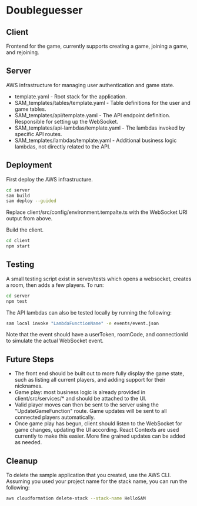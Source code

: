 # Doubleguesser

## Client
Frontend for the game, currently supports creating a game, joining a game, and rejoining.

## Server
AWS infrastructure for managing user authentication and game state.
- template.yaml - Root stack for the application.
- SAM_templates/tables/template.yaml - Table definitions for the user and game tables.
- SAM_templates/api/template.yaml - The API endpoint definition. Responsible for setting up the WebSocket.
- SAM_templates/api-lambdas/template.yaml - The lambdas invoked by specific API routes.
- SAM_templates/lambdas/template.yaml - Additional business logic lambdas, not directly related to the API.

## Deployment
First deploy the AWS infrastructure.
```bash
cd server
sam build
sam deploy --guided
```

Replace client/src/config/environment.tempalte.ts with the WebSocket URI output from above.

Build the client.
```bash
cd client
npm start
```

## Testing
A small testing script exist in server/tests which opens a websocket, creates a room, then adds a few players.
To run: 
``` bash
cd server
npm test
```

The API lambdas can also be tested locally by running the following:
``` bash
sam local invoke "LambdaFunctionName" -e events/event.json
```
Note that the event should have a userToken, roomCode, and connectionId to simulate the actual WebSocket event.

## Future Steps
- The front end should be built out to more fully display the game state, such as listing all current players,
and adding support for their nicknames.
- Game play: most business logic is already provided in client/src/services/* and should be attached to the UI.
- Valid player moves can then be sent to the server using the "UpdateGameFunction" route. Game updates will be sent to all connected players automatically.
- Once game play has begun, client should listen to the WebSocket for game changes, updating the UI according. React Contexts are used currently to make 
this easier. More fine grained updates can be added as needed.

## Cleanup

To delete the sample application that you created, use the AWS CLI. Assuming you used your project name for the stack name, you can run the following:

```bash
aws cloudformation delete-stack --stack-name HelloSAM
```